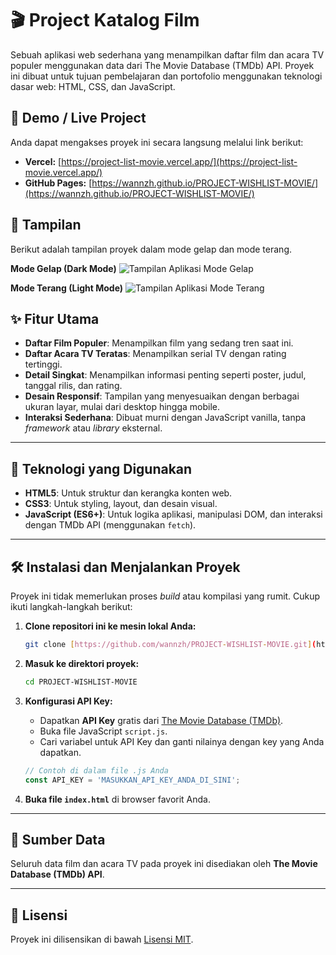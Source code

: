 # 🎬 Project Katalog Film

Sebuah aplikasi web sederhana yang menampilkan daftar film dan acara TV populer menggunakan data dari The Movie Database (TMDb) API. Proyek ini dibuat untuk tujuan pembelajaran dan portofolio menggunakan teknologi dasar web: HTML, CSS, dan JavaScript.

## 🚀 Demo / Live Project

Anda dapat mengakses proyek ini secara langsung melalui link berikut:

-   **Vercel:** [https://project-list-movie.vercel.app/](https://project-list-movie.vercel.app/)
-   **GitHub Pages:** [https://wannzh.github.io/PROJECT-WISHLIST-MOVIE/](https://wannzh.github.io/PROJECT-WISHLIST-MOVIE/)

## 🌟 Tampilan

Berikut adalah tampilan proyek dalam mode gelap dan mode terang.

**Mode Gelap (Dark Mode)**
![Tampilan Aplikasi Mode Gelap](https://github.com/user-attachments/assets/bd965caf-84b6-4772-846f-fcf7abe6ce60)

**Mode Terang (Light Mode)**
![Tampilan Aplikasi Mode Terang](https://github.com/user-attachments/assets/d84c73cd-298e-49a1-8b49-1cd9323adbda)

## ✨ Fitur Utama

-   **Daftar Film Populer**: Menampilkan film yang sedang tren saat ini.
-   **Daftar Acara TV Teratas**: Menampilkan serial TV dengan rating tertinggi.
-   **Detail Singkat**: Menampilkan informasi penting seperti poster, judul, tanggal rilis, dan rating.
-   **Desain Responsif**: Tampilan yang menyesuaikan dengan berbagai ukuran layar, mulai dari desktop hingga mobile.
-   **Interaksi Sederhana**: Dibuat murni dengan JavaScript vanilla, tanpa *framework* atau *library* eksternal.

---

## 🔧 Teknologi yang Digunakan

-   **HTML5**: Untuk struktur dan kerangka konten web.
-   **CSS3**: Untuk styling, layout, dan desain visual.
-   **JavaScript (ES6+)**: Untuk logika aplikasi, manipulasi DOM, dan interaksi dengan TMDb API (menggunakan `fetch`).

---

## 🛠️ Instalasi dan Menjalankan Proyek

Proyek ini tidak memerlukan proses *build* atau kompilasi yang rumit. Cukup ikuti langkah-langkah berikut:

1.  **Clone repositori ini ke mesin lokal Anda:**
    ```bash
    git clone [https://github.com/wannzh/PROJECT-WISHLIST-MOVIE.git](https://github.com/wannzh/PROJECT-WISHLIST-MOVIE.git)
    ```

2.  **Masuk ke direktori proyek:**
    ```bash
    cd PROJECT-WISHLIST-MOVIE
    ```

3.  **Konfigurasi API Key:**
    -   Dapatkan **API Key** gratis dari [The Movie Database (TMDb)](https://www.themoviedb.org/signup).
    -   Buka file JavaScript `script.js`.
    -   Cari variabel untuk API Key dan ganti nilainya dengan key yang Anda dapatkan.
      ```javascript
      // Contoh di dalam file .js Anda
      const API_KEY = 'MASUKKAN_API_KEY_ANDA_DI_SINI';
      ```

4.  **Buka file `index.html`** di browser favorit Anda.

---

## 📄 Sumber Data

Seluruh data film dan acara TV pada proyek ini disediakan oleh **The Movie Database (TMDb) API**.

---

## 📜 Lisensi

Proyek ini dilisensikan di bawah [Lisensi MIT](LICENSE).
